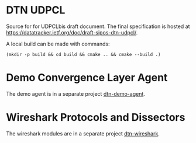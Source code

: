 # DTN UDPCL

Source for for UDPCLbis draft document.
The final specification is hosted at <https://datatracker.ietf.org/doc/draft-sipos-dtn-udpcl/>.

A local build can be made with commands:
```
(mkdir -p build && cd build && cmake .. && cmake --build .)
```

# Demo Convergence Layer Agent

The demo agent is in a separate project [dtn-demo-agent](https://github.com/BSipos-RKF/dtn-demo-agent).

# Wireshark Protocols and Dissectors

The wireshark modules are in a separate project [dtn-wireshark](https://github.com/BSipos-RKF/dtn-wireshark).
